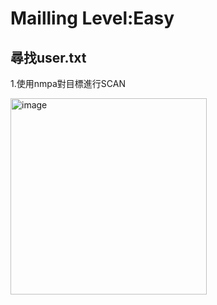 Mailling Level:Easy
===
尋找user.txt
---
  1.使用nmpa對目標進行SCAN
  
<img width="314" alt="image" src="https://github.com/user-attachments/assets/1aad9737-3d2f-4157-9240-6bb706407c45">
